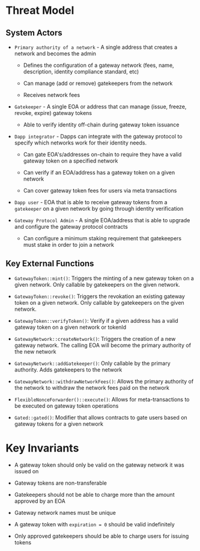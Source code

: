 # Threat Model

## System Actors

- `Primary authority of a network` - A single address that creates a network and becomes the admin
    - Defines the configuration of a gateway network (fees, name, description, identity compliance standard, etc)

    - Can manage (add or remove) gatekeepers from the network

    - Receives network fees

- `Gatekeeper` - A single EOA or address that can manage (issue, freeze, revoke, expire) gateway tokens
    - Able to verify identity off-chain during gateway token issuance

- `Dapp integrator` - Dapps can integrate with the gateway protocol to specify which networks work for their identity needs.
    - Can gate EOA's/addresses on-chain to require they have a valid gateway token on a specified network

    - Can verify if an EOA/address has a gateway token on a given network

    - Can cover gateway token fees for users via meta transactions

- `Dapp user` - EOA that is able to receive gateway tokens from a `gatekeeper` on a given network by going through identity verification

- `Gateway Protocol Admin` - A single EOA/address that is able to upgrade and configure the gateway protocol contracts

    - Can configure a minimum staking requirement that gatekeepers must stake in order to join a network

## Key External Functions

- `GatewayToken::mint()`: Triggers the minting of a new gateway token on a given network. Only callable by gatekeepers on the given network.

- `GatewayToken::revoke()`: Triggers the revokation an existing gateway token on a given network. Only callable by gatekeepers on the given network.

- `GatewayToken::verifyToken()`: Verify if a given address has a valid gateway token on a given network or tokenId

- `GatewayNetwork::createNetwork()`: Triggers the creation of a new gateway network. The calling EOA will become the primary authority of the new network

- `GatewayNetwork::addGatekeeper()`: Only callable by the primary authority. Adds gatekeepers to the network

- `GatewayNetwork::withdrawNetworkFees()`: Allows the primary authority of the network to withdraw the network fees paid on the network

- `FlexibleNonceForwarder()::execute()`: Allows for meta-transactions to be executed on gateway token operations

- `Gated::gated()`: Modifier that allows contracts to gate users based on gateway tokens for a given network

# Key Invariants

- A gateway token should only be valid on the gateway network it was issued on

- Gateway tokens are non-transferable 

- Gatekeepers should not be able to charge more than the amount approved by an EOA

- Gateway network names must be unique

- A gateway token with `expiration = 0` should be valid indefinitely

- Only approved gatekeepers should be able to charge users for issuing tokens